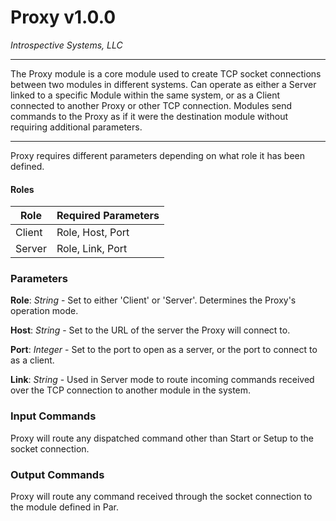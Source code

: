 # Proxy v1.0.0

_Introspective Systems, LLC_

---
The Proxy module is a core module used to create TCP socket connections between two modules in different systems. Can 
operate as either a Server linked to a specific Module within the same system, or as a Client connected to another Proxy
or other TCP connection. Modules send commands to the Proxy as if it were the destination module without requiring 
additional parameters.

---
Proxy requires different parameters depending on what role it has been defined.

#### Roles
Role | Required Parameters
--- | --- |
Client | Role, Host, Port
Server | Role, Link, Port


### Parameters

**Role**: _String_ - Set to either 'Client' or 'Server'. Determines the Proxy's operation mode.

**Host**: _String_ - Set to the URL of the server the Proxy will connect to.

**Port**: _Integer_ - Set to the port to open as a server, or the port to connect to as a client.

**Link**: _String_ - Used in Server mode to route incoming commands received over the TCP connection to another module in the system.

### Input Commands

Proxy will route any dispatched command other than Start or Setup to the socket connection.

### Output Commands

Proxy will route any command received through the socket connection to the module defined in Par.